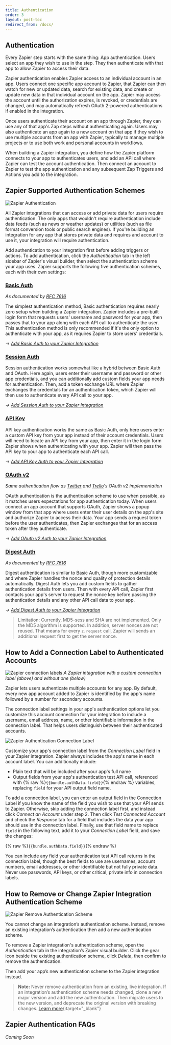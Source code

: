 ```yaml
---
title: Authentication
order: 3
layout: post-toc
redirect_from: /docs/
---
```


## Authentication

Every Zapier step starts with the same thing: App authentication. Users select an app they wish to use in the step. They then authenticate with that app to allow Zapier to access their data.

Zapier authentication enables Zapier access to an individual account in an app. Users connect one specific app account to Zapier, that Zapier can then watch for new or updated data, search for existing data, and create or update new data in that individual account on the app. Zapier may access the account until the authorization expires, is revoked, or credentials are changed, and may automatically refresh OAuth 2-powered authentications if enabled in the integration.

Once users authenticate their account on an app through Zapier, they can use any of that app's Zap steps without authenticating again. Users may also authenticate an app again to a new account on that app if they wish to use multiple accounts from an app with Zapier, typically to manage multiple projects or to use both work and personal accounts in workflows.

When building a Zapier integration, you define how the Zapier platform connects to your app to authenticates users, and add an API call where Zapier can test the account authentication. Then connect an account to Zapier to test the app authentication and any subsequent Zap Triggers and Actions you add to the integration.

## Zapier Supported Authentication Schemes

![Zapier Authentication](https://cdn.zapier.com/storage/photos/5f1a0e1fc0eb5635bdf1a2983f31a9ba.png)

All Zapier integrations that can access or add private data for users require authentication. The only apps that wouldn't require authentication include data feeds (such as news or weather updates) or utilities (such as file format conversion tools or public search engines). If you're building an integration for any app that stores private data and requires and account to use it, your integration will require authentication.

Add authentication to your integration first before adding triggers or actions. To add authentication, click the _Authentication_ tab in the left sidebar of Zapier's visual builder, then select the authentication scheme your app uses. Zapier supports the following five authentication schemes, each with their own settings:

### [Basic Auth](https://zapier.github.io/visual-builder/docs/basic)
_As documented by [RFC 7616](https://developer.mozilla.org/en-US/docs/Web/HTTP/Authentication)_

The simplest authentication method, Basic authentication requires nearly zero setup when building a Zapier integration. Zapier includes a pre-built login form that requests users' username and password for your app, then passes that to your app along with each API call to authenticate the user. This authentication method is only recommended if it's the only option to authenticate with your app, as it requires Zapier to store users' credentials.

_→ [Add Basic Auth to your Zapier Integration](https://zapier.github.io/visual-builder/docs/basic)_

### [Session Auth](https://zapier.github.io/visual-builder/docs/session)

Session authentication works somewhat like a hybrid between Basic Auth and OAuth. Here again, users enter their username and password or other app credentials, and you can additionally add custom fields your app needs for authentication. Then, add a token exchange URL where Zapier exchanges the credentials for an authentication token, which Zapier will then use to authenticate every API call to your app.

_→ [Add Session Auth to your Zapier Integration](https://zapier.github.io/visual-builder/docs/session)_

### [API Key](https://zapier.github.io/visual-builder/docs/api)

API key authentication works the same as Basic Auth, only here users enter a custom API key from your app instead of their account credentials. Users will need to locate an API key from your app, then enter it in the login form Zapier shows when authenticating with your app. Zapier will then pass the API key to your app to authenticate each API call.

_→ [Add API Key Auth to your Zapier Integration](https://zapier.github.io/visual-builder/docs/api)_

### [OAuth v2](https://zapier.github.io/visual-builder/docs/oauth)
_Same authentication flow as [Twitter](https://developer.twitter.com/en/docs/basics/authentication/overview) and [Trello](https://developers.trello.com/page/authorization)'s OAuth v2 implementation_

OAuth authentication is the authentication scheme to use when possible, as it matches users expectations for app authentication today. When users connect an app account that supports OAuth, Zapier shows a popup window from that app where users enter their user details on the app's site and authorize Zapier to access their data. Your app sends a request token before the user authenticates, then Zapier exchanges that for an access token after they authenticate.

_→ [Add OAuth v2 Auth to your Zapier Integration](https://zapier.github.io/visual-builder/docs/oauth)_

### [Digest Auth](https://zapier.github.io/visual-builder/docs/digest)
_As documented by [RFC 7616](https://tools.ietf.org/html/rfc7616)_

Digest authentication is similar to Basic Auth, though more customizable and where Zapier handles the nonce and quality of protection details automatically. Digest Auth lets you add custom fields to gather authentication details from users. Then with every API call, Zapier first contacts your app's server to request the nonce key before passing the authentication details and any other API call data to your app.

_→ [Add Digest Auth to your Zapier Integration](https://zapier.github.io/visual-builder/docs/digest)_

> Limitation: Currently, MD5-sess and SHA are not implemented. Only the MD5 algorithm is supported. In addition, server nonces are not reused. That means for every `z.request` call, Zapier will sends an additional request first to get the server nonce.

<a id="label"></a>
## How to Add a Connection Label to Authenticated Accounts

![Zapier connection labels](https://cdn.zapier.com/storage/photos/ed16e77428f17e869e25d4f2111df1c9.png)
_A Zapier integration with a custom connection label (above) and without one (below)_

Zapier lets users authenticate multiple accounts for any app. By default, every new app account added to Zapier is identified by the app's name followed by a number for secondary accounts.

The connection label settings in your app's authentication options let you customize this account connection for your integration to include a username, email address, name, or other identifiable information in the connection label. That helps users distinguish between their authenticated accounts.

![Zapier Authentication Connection Label](https://cdn.zapier.com/storage/photos/f2c3d557023ce2a65b41122da34c1fdd.png)

Customize your app's connection label from the _Connection Label_ field in your Zapier integration. Zapier always includes the app's name in each account label. You can additionally include:

- Plain text that will be included after your app's full name
- Output fields from your app's authentication test API call, referenced with {% raw %}`{{bundle.authData.field}}`{% endraw %} variables, replacing `field` for your API output field name.

To add a connection label, you can enter an output field in the Connection Label if you know the name of the field you wish to use that your API sends to Zapier. Otherwise, skip adding the connection label first, and instead click _Connect an Account_ under step 2. Then click _Test Connected Account_ and check the _Response_ tab for a field that includes the data your app should use in the connection label. Finally, use that field name to replace `field` in the following text, add it to your _Connection Label_ field, and save the changes:

{% raw %}`{{bundle.authData.field}}`{% endraw %}

You can include any field your authentication test API call returns in the connection label, though the best fields to use are usernames, account numbers, email addresses, or other identifiable but not fully private data. Never use passwords, API keys, or other critical, private info in connection labels.

## How to Remove or Change Zapier Integration Authentication Scheme

![Zapier Remove Authentication Scheme](https://cdn.zapier.com/storage/photos/a84d330dce6ccc18cbdeb12ca555b12d.png)

You cannot change an integration’s authentication scheme. Instead, remove an existing integration’s authentication then add a new authentication scheme.

To remove a Zapier integration's authentication scheme, open the _Authentication_ tab in the integration’s Zapier visual builder. Click the gear icon beside the existing authentication scheme, click _Delete_, then confirm to remove the authentication.

Then add your app’s new authentication scheme to the Zapier integration instead.

> **Note:** Never remove authentication from an existing, live integration. If an integration’s authentication scheme needs changed, clone a new major version and add the new authentication. Then migrate users to the new version, and deprecate the original version with breaking changes. [Learn more](https://zapier.github.io/visual-builder/docs/versions){:target="_blank"}

## Zapier Authentication FAQs

_Coming Soon_